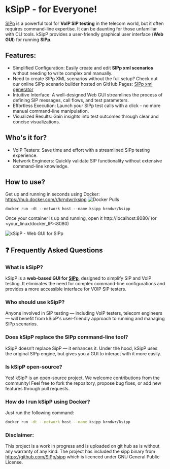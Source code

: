 # kSipP - for Everyone!

[SIPp](https://github.com/SIPp/sipp) is a powerful tool for **VoIP SIP testing** in the telecom world, but it often requires command-line expertise. It can be daunting for those unfamiliar with CLI tools. 
kSipP provides a user-friendly graphical user interface (**Web GUI**) for running **SIPp**.

## Features:
- Simplified Configuration: Easily create and edit **SIPp xml scenarios** without needing to write complex xml manually.
- Need to create SIPp XML scenarios without the full setup? Check out our online SIPp scenario builder hosted on GitHub Pages: [SIPp xml generator](https://kiran-daware.github.io/sipp-xml/)
- Intuitive Interface: A well-designed Web GUI streamlines the process of defining SIP messages, call flows, and test parameters.
- Effortless Execution: Launch your SIPp test calls with a click – no more manual command-line manipulation.
- Visualized Results: Gain insights into test outcomes through clear and concise visualizations.

## Who's it for?

- VoIP Testers: Save time and effort with a streamlined SIPp testing experience.
- Network Engineers: Quickly validate SIP functionality without extensive command-line knowledge.

## How to use?

Get up and running in seconds using Docker: 
https://hub.docker.com/r/krndwr/ksipp 
![Docker Pulls](https://img.shields.io/docker/pulls/krndwr/ksipp)

```
docker run -dt --network host --name ksipp krndwr/ksipp
```
Once your container is up and running, open it http://localhost:8080/ (or <your_linux/docker_IP>:8080)


![kSipP - Web GUI for SIPp](https://raw.githubusercontent.com/kiran-daware/kSipP/main/screenshot.png)


## ❓ Frequently Asked Questions

### What is kSipP?
kSipP is a **web-based GUI for [SIPp](https://github.com/SIPp/sipp)**, designed to simplify SIP and VoIP testing. It eliminates the need for complex command-line configurations and provides a more accessible interface for VOIP SIP testers.

### Who should use kSipP?
Anyone involved in SIP testing — including VoIP testers, telecom engineers — will benefit from kSipP's user-friendly approach to running and managing SIPp scenarios.

### Does kSipP replace the SIPp command-line tool?
kSipP doesn’t replace SipP — it enhances it. Under the hood, kSipP uses the original SIPp engine, but gives you a GUI to interact with it more easily.

### Is kSipP open-source?
Yes! kSipP is an open-source project. We welcome contributions from the community! Feel free to fork the repository, propose bug fixes, or add new features through pull requests.

### How do I run kSipP using Docker?
Just run the following command:
```bash
docker run -dt --network host --name ksipp krndwr/ksipp
```


### Disclaimer: 
This project is a work in progress and is uploaded on git hub as is without any warranty of any kind. The project has included the sipp binary from https://github.com/SIPp/sipp which is licenced under GNU General Public License.
